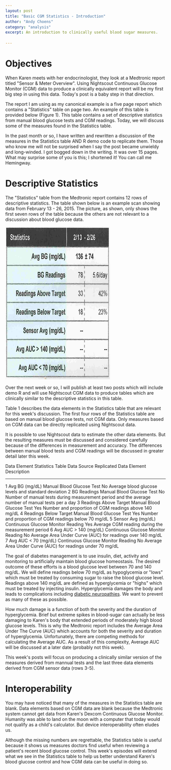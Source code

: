 ```yaml
---
layout: post
title: "Basic CGM Statistics - Introduction"
author: "Andy Choens"
category: "analysis"
excerpt: An introduction to clinically useful blood sugar measures.

---
```


# Objectives

When Karen meets with her endocrinologist, they look at a Medtronic
report titled "Sensor & Meter Overview". Using Nightscout Continuous
Glucose Monitor (CGM) data to produce a clinically equivalent report
will be my first big step in using this data. Today's post is a baby
step in that direction.

The report I am using as my canonical example is a five page report
which contains a "Statistics" table on page two. An example of this
table is provided below (Figure 1). This table contains a set of
descriptive statistics from manual blood glucose tests and CGM
readings. Today, we will discuss some of the measures found in the
Statistics table.

In the past month or so, I have written and rewritten a discussion of
the measures in the Statistics table AND R demo code to replicate
them. Those who know me will not be surprised when I say the post
became unwieldy and long-winded. I got bogged down in the writing. It
was over 15 pages. What may surprise some of you is this; I shortened
it! You can call me Hemingway.

# Descriptive Statistics

The "Statistics" table from the Medtronic report contains 12 rows of
descriptive statistics. The table shown below is an example scan
showing data from February 13 - 26, 2015. The picture, as shown, only
shows the first seven rows of the table because the others are not
relevant to a discussion about blood glucose data.

<a href="images/2015-08-19/01-statistics.jpg">
<img
src="images/2015-08-19/01-statistics.jpg" width="329" height="478" caption="Figure 1. Medtronic Statistics Table from Page 2">
</a>

Over the next week or so, I will publish at least two posts which will
include demo R and will use Nightscout CGM data to produce tables
which are clinically similar to the descriptive statistics in this
table.

Table 1 describes the data elements in the Statistics table that are
relevant for this week's discussion. The first four rows of the
Statistics table are based on manual blood glucose tests, not CGM
data. Only measures based on CGM data can be directly replicated using
Nightscout data.

It is possible to use Nightscout data to estimate the other data
elements. But the resulting measures must be discussed and considered
carefully because of the differences in measurement and accuracy. The
differences between manual blood tests and CGM readings will be
discussed in greater detail later this week.

 Data Element   Statistics Table       Data Source                          Replicated   Data Element Description
--------------  ---------------------  ------------                        ------------  ---------------------
 1              Avg BG (mg/dL)         Manual Blood Glucose Test           No            Average blood glucose levels and standard deviation
 2              BG Readings            Manual Blood Glucose Test           No            Number of manual tests during measurement period and the average number of manual tests per a day
 3              Readings Above Target  Manual Blood Glucose Test           Yes           Number and proportion of CGM readings above 140 mg/dL
 4              Readings Below Target  Manual Blood Glucose Test           Yes           Number and proportion of CGM readings below 70 mg/dL
 5              Sensor Avg (mg/dL)     Continuous Glucose Monitor Reading  Yes           Average CGM reading during the measurement period
 6              Avg AUC > 140 (mg/dL)  Continuous Glucose Monitor Reading  No            Average Area Under Curve (AUC) for readings over 140 mg/dL
 7              Avg AUC < 70 (mg/dL)   Continuous Glucose Monitor Reading  No            Average Area Under Curve (AUC) for readings under 70 mg/dL

The goal of diabetes management is to use insulin, diet, activity and
monitoring to artificially maintain blood glucose homeostasis. The
desired outcome of these efforts is a blood glucose level between 70
and 140 mg/dL. We will define readings below 70 mg/dL as hypoglycemia
or "lows" which must be treated by consuming sugar to raise the blood
glucose level. Readings above 140 mg/dL are defined as hyperglycemia
or "highs" which must be treated by injecting insulin. Hyperglycemia
damages the body and leads to complications including
[diabetic neuropathies](https://en.wikipedia.org/wiki/Diabetic_neuropathy). We
want to prevent as many of these as possible.

How much damage is a function of both the severity and the duration of
hyperglycemia. Brief but extreme spikes in blood-sugar can
actually be less damaging to Karen's body that extended periods of
moderately high blood glucose levels. This is why the Medtronic report
includes the Average Area Under The Curve (AUC) which accounts for
both the severity and duration of hyperglycemia. Unfortunately, there
are competing methods for calculating the Average AUC. As a result of
this complexity, Average AUC will be discussed at a later date
(probably not this week).

This week's posts will focus on producing a clinically similar version
of the measures derived from mannual tests and the last three data
elements derived from CGM sensor data (rows 3-5).

# Interoperability

You may have noticed that many of the measures in the Statistics table
are blank. Data elements based on CGM data are blank because the
Medtronic system cannot get data from Karen's Dexcom Continuous
Glucose Monitor. Humanity was able to land on the moon with a computer
that today would not qualify as a child's calculator. But device
interoperability often eludes us.

Although the missing numbers are regrettable, the Statistics table is
useful because it shows us measures doctors find useful when reviewing
a patient's recent blood glucose control. This week's episodes will
extend what we see in the Statistics table to help us better
understand Karen's blood glucose control and how CGM data can be
useful in doing so.
